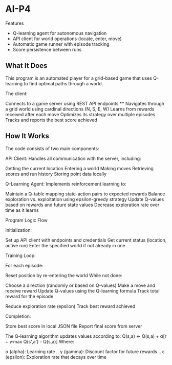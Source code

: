 # AI-P4

Features

- Q-learning agent for autonomous navigation
- API client for world operations (locate, enter, move)
- Automatic game runner with episode tracking
- Score persistence between runs

## What It Does
This program is an automated player for a grid-based game that uses Q-learning to find optimal paths through a world. 

The client:

Connects to a game server using REST API endpoints **
Navigates through a grid world using cardinal directions (N, S, E, W)
Learns from rewards received after each move
Optimizes its strategy over multiple episodes
Tracks and reports the best score achieved

## How It Works
The code consists of two main components:

API Client: Handles all communication with the server, including:

Getting the current location
Entering a world
Making moves
Retrieving scores and run history
Storing point data locally


Q-Learning Agent: Implements reinforcement learning to:

Maintain a Q-table mapping state-action pairs to expected rewards
Balance exploration vs. exploitation using epsilon-greedy strategy
Update Q-values based on rewards and future state values
Decrease exploration rate over time as it learns

Program Logic Flow

Initialization:

Set up API client with endpoints and credentials
Get current status (location, active run)
Enter the specified world if not already in one


Training Loop:

For each episode:

Reset position by re-entering the world
While not done:

Choose a direction (randomly or based on Q-values)
Make a move and receive reward
Update Q-values using the Q-learning formula
Track total reward for the episode


Reduce exploration rate (epsilon)
Track best reward achieved

Completion:

Store best score in local JSON file
Report final score from server



The Q-learning algorithm updates values according to:
Q(s,a) ← Q(s,a) + α[r + γ·max Q(s',a') - Q(s,a)]
Where:

α (alpha): Learning rate ..
γ (gamma): Discount factor for future rewards ..
ε (epsilon): Exploration rate that decays over time








